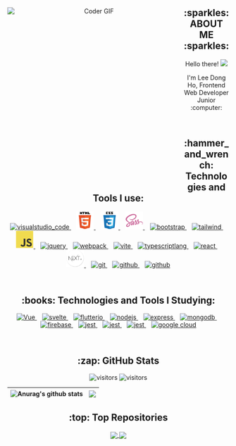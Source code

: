 <div align="center">
  <img align="left" class="robot" src="https://user-images.githubusercontent.com/95972251/180693173-4c987bcd-43a0-4c5c-beac-a05d5e396b91.gif" alt="Coder GIF" width="400" height="400">

 <h2>:sparkles: ABOUT ME :sparkles:</h2>
 <p>Hello there! <img src="https://user-images.githubusercontent.com/42378118/110234147-e3259600-7f4e-11eb-95be-0c4047144dea.gif" width="30"></p>
 <p>I'm Lee Dong Ho, Frontend Web Developer Junior :computer:</p><br>

 <h2>:hammer_and_wrench: Technologies and Tools I use:</h2>
 <p>
 <a href="https://code.visualstudio.com/" target="_blank">
  <img src="https://upload.vectorlogo.zone/logos/visualstudio_code/images/a4381320-f83c-4a29-9db3-b241c1d096b1.svg" alt="visualstudio_code" width="40" height="40"/> </a>
  &nbsp;&nbsp;
  <a href="https://www.w3.org/html/" target="_blank">
   <img src="https://raw.githubusercontent.com/devicons/devicon/master/icons/html5/html5-original-wordmark.svg" alt="html5" width="40" height="40"/>
  </a>
  &nbsp;&nbsp;
  <a href="https://www.w3schools.com/css/" target="_blank">
   <img src="https://raw.githubusercontent.com/devicons/devicon/master/icons/css3/css3-original-wordmark.svg" alt="css3" width="40" height="40"/>
  </a>
  &nbsp;&nbsp;
  <a href="https://sass-lang.com" target="_blank">
   <img src="https://raw.githubusercontent.com/devicons/devicon/master/icons/sass/sass-original.svg" alt="sass" width="40" height="40"/>
  </a>
  &nbsp;&nbsp;
  <a href="https://getbootstrap.com/" target="_blank">
   <img src="https://upload.vectorlogo.zone/logos/getbootstrap/images/987f8f6c-263a-47b1-a85d-853cfca215d9.svg" alt="bootstrap" width="40" height="40"/>
  </a>
  &nbsp;&nbsp;
  <a href="https://tailwindcss.com/" target="_blank">
   <img src="https://www.vectorlogo.zone/logos/tailwindcss/tailwindcss-icon.svg" alt="tailwind" width="40" height="40"/>
  </a>
  &nbsp;&nbsp;
  <a href="https://developer.mozilla.org/en-US/docs/Web/JavaScript" target="_blank">
   <img src="https://raw.githubusercontent.com/devicons/devicon/master/icons/javascript/javascript-original.svg" alt="javascript" width="40" height="40"/>
  </a>
  &nbsp;&nbsp;
  <a href="https://jquery.com/" target="_blank">
   <img src="https://www.vectorlogo.zone/logos/jquery/jquery-icon.svg" alt="jquery" width="40" height="40"/>
  </a>
  &nbsp;&nbsp;
  <a href="https://webpack.js.org/" target="_blank">
   <img src="https://www.vectorlogo.zone/logos/js_webpack/js_webpack-icon.svg" alt="webpack" width="40" height="40"/>
  </a>
  &nbsp;&nbsp;
  <a href="https://vitejs.dev/" target="_blank">
   <img src="https://vitejs.dev/logo.svg" alt="vite" width="40" height="40"/>
  </a>
  &nbsp;&nbsp;
  <a href="https://www.typescriptlang.org/" target="_blank">
   <img src="https://www.vectorlogo.zone/logos/typescriptlang/typescriptlang-icon.svg" alt="typescriptlang" width="40" height="40"/>
  </a>
  &nbsp;&nbsp;
  <a href="https://reactjs.org/" target="_blank">
   <img src="https://www.vectorlogo.zone/logos/reactjs/reactjs-icon.svg" alt="react" width="40" height="40"/>
  </a>
  &nbsp;&nbsp;
  <a href="https://nextjs.org/" target="_blank">
   <img src="https://raw.githubusercontent.com/light9639/light9639/main/Icon%20Img/Next.js.jpg" alt="Next.js" width="40" height="40"/>
  </a>
  &nbsp;&nbsp;
  <a href="https://git-scm.com/" target="_blank">
   <img src="https://www.vectorlogo.zone/logos/git-scm/git-scm-icon.svg" alt="git" width="40" height="40"/>
  </a>
  &nbsp;&nbsp;
  <a href="https://github.com/" target="_blank">
   <img src="https://upload.vectorlogo.zone/logos/github/images/47bfd2d4-712f-4dee-9315-f99c611b7598.svg" alt="github" title="github" width="40" height="40" />
  </a>
  &nbsp;&nbsp;
  <a href="https://yarnpkg.com/" target="_blank">
   <img src="https://www.vectorlogo.zone/logos/yarnpkg/yarnpkg-icon.svg" alt="github" title="yarn" width="40" height="40" />
  </a>
 </p><br>

 <h2>:books: Technologies and Tools I Studying:</h2>
 <p>
  <a href="https://kr.vuejs.org/v2/guide/index.html" target="_blank">
   <img src="https://www.vectorlogo.zone/logos/vuejs/vuejs-icon.svg" alt="Vue" width="40" height="40"/>
  </a>
  &nbsp;&nbsp;
  <a href="https://svelte.dev/" target="_blank">
   <img src="https://upload.wikimedia.org/wikipedia/commons/1/1b/Svelte_Logo.svg" alt="svelte" width="40" height="40"/>
  </a>
  &nbsp;&nbsp;
  <a href="https://flutter.dev/" target="_blank">
   <img src="https://www.vectorlogo.zone/logos/flutterio/flutterio-icon.svg" alt="flutterio" width="40" height="40"/>
  </a>
  &nbsp;&nbsp;
  <a href="https://nodejs.org" target="_blank">
   <img src="https://www.vectorlogo.zone/logos/nodejs/nodejs-icon.svg" alt="nodejs" width="40" height="40"/>
  </a>
  &nbsp;&nbsp;
  <a href="https://expressjs.com" target="_blank">
   <img src="https://www.vectorlogo.zone/logos/expressjs/expressjs-icon.svg" alt="express" width="40" height="40"/>
  </a>
  &nbsp;&nbsp;
  <a href="https://www.mongodb.com/" target="_blank">
   <img src="https://www.vectorlogo.zone/logos/mongodb/mongodb-icon.svg" alt="mongodb" width="40" height="40"/>
  </a>
  &nbsp;&nbsp;
   <a href="https://firebase.google.com/" target="_blank">
    <img src="https://www.vectorlogo.zone/logos/firebase/firebase-icon.svg" alt="firebase" width="40" height="40"/>
  </a>
  &nbsp;&nbsp;
   <a href="https://jestjs.io/" target="_blank">
    <img src="https://www.vectorlogo.zone/logos/jestjsio/jestjsio-icon.svg" alt="jest" width="40" height="40"/>
  </a>
  &nbsp;&nbsp;
   <a href="https://graphql.org/" target="_blank">
    <img src="https://www.vectorlogo.zone/logos/graphql/graphql-icon.svg" alt="jest" width="40" height="40"/>
  </a>
  &nbsp;&nbsp;
   <a href="https://storybook.js.org/" target="_blank">
    <img src="https://duncanleung.com/static/4754115ddd48b63d252f8014e9a86177/92ab1/storybook.png" alt="jest" width="40" height="40"/>
  </a>
  &nbsp;&nbsp;
   <a href="https://cloud.google.com/" target="_blank">
    <img src="https://www.vectorlogo.zone/logos/google_cloud/google_cloud-icon.svg" alt="google cloud" width="40" height="40"/>
  </a>
 </p><br>

 <h2>:zap: GitHub Stats</h2>
 <p>
   <img src="https://hits.seeyoufarm.com/api/count/incr/badge.svg?url=https%3A%2F%2Fgithub.com%2Flight9639&count_bg=%2379C83D&title_bg=%23555555&icon=&icon_color=%23E7E7E7&title=hits&edge_flat=false" alt="visitors">
   <img src="https://visitor-badge.glitch.me/badge?page_id=light9639.light9639" alt="visitors">
 </p>

 | <img align="center" src="https://github-readme-stats.vercel.app/api?username=light9639&show_icons=true&include_all_commits=true&hide_border=true" alt="Anurag's github stats" /> | <img align="center" src="https://github-readme-stats.vercel.app/api/top-langs/?username=light9639&layout=compact&hide_border=true" /> |
 | ------------- | ------------- |

 <h2>:top: Top Repositories</h2>
 <a href="https://github.com/light9639/PortFolio/tree/master">
   <img align="center" src="https://github-readme-stats.vercel.app/api/pin/?username=light9639&repo=PortFolio" />
 </a>
 <a href="https://github.com/light9639/WooriBank">
   <img align="center" src="https://github-readme-stats.vercel.app/api/pin/?username=light9639&repo=WooriBank" />
 </a>

 <!-- <h2 align="left">⚡️HITS & VISITERS</h2>
 <p align="right">
   <img src="https://hits.seeyoufarm.com/api/count/incr/badge.svg?url=https%3A%2F%2Fgithub.com%2Flight9639&count_bg=%2379C83D&title_bg=%23555555&icon=&icon_color=%23E7E7E7&title=hits&edge_flat=false" alt="visitors">
   <img src="https://visitor-badge.glitch.me/badge?page_id=light9639.light9639" alt="visitors">
 </p> -->
</div>
